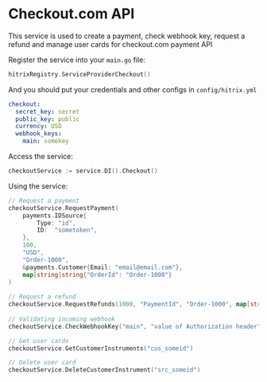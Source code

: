 # Checkout.com API

This service is used to create a payment, check webhook key, request a refund and manage user cards for checkout.com payment API

Register the service into your `main.go` file:

```go
hitrixRegistry.ServiceProviderCheckout()
```

And you should put your credentials and other configs in `config/hitrix.yml`

```yml
checkout:
  secret_key: secret
  public_key: public
  currency: USD
  webhook_keys:
    main: somekey
```

Access the service:
```go
checkoutService := service.DI().Checkout()
```


Using the service:
```go
// Request a payment
checkoutService.RequestPayment(
    payments.IDSource{
        Type: "id",
        ID:  "sometoken",
    },
    100,
    "USD",
    "Order-1000",
    &payments.Customer{Email: "email@email.com"},
    map[string]string{"OrderId": "Order-1000"}
)
      
// Request a refund
checkoutService.RequestRefunds(1000, "PaymentId", "Order-1000", map[string]string{"OrderId": "Order-1000", "RefundsID": "Order-1000"})
      
// Validating incoming webhook
checkoutService.CheckWebhookKey("main", "value of Authorization header")

// Get user cards
checkoutService.GetCustomerInstruments("cus_someid")

// Delete user card
checkoutService.DeleteCustomerInstrument("src_someid")
```
